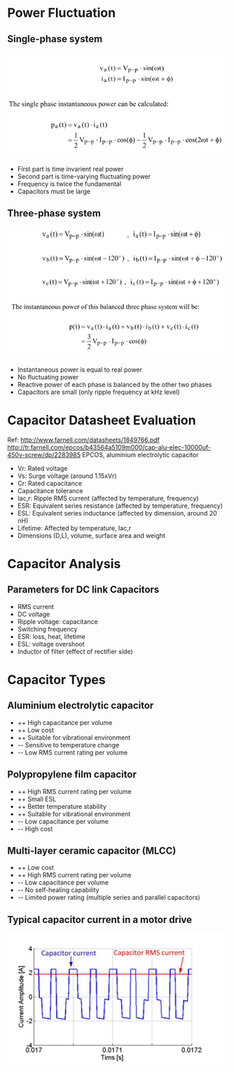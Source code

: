 # Power Fluctuation
## Single-phase system
![](./images/dclink/singlephase.png)
* First part is time invarient real power
* Second part is time-varying fluctuating power
* Frequency is twice the fundamental
* Capacitors must be large

## Three-phase system
![](./images/dclink/Threephase.png)
* Instantaneous power is equal to real power
* No fluctuating power
* Reactive power of each phase is balanced by the other two phases
* Capacitors are small (only ripple frequency at kHz level)

# Capacitor Datasheet Evaluation
Ref: http://www.farnell.com/datasheets/1849766.pdf
http://tr.farnell.com/epcos/b43564a5109m000/cap-alu-elec-10000uf-450v-screw/dp/2283985
EPCOS, aluminium electrolytic capacitor
* Vr: Rated voltage
* Vs: Surge voltage (around 1.15xVr)
* Cr: Rated capacitance
* Capacitance tolerance
* Iac,r: Ripple RMS current (affected by temperature, frequency)
* ESR: Equivalent series resistance (affected by temperature, frequency)
* ESL: Equivalent series inductance (affected by dimension, around 20 nH)
* Lifetime: Affected by temperature, Iac,r
* Dimensions (D,L), volume, surface area and weight

# Capacitor Analysis
## Parameters for DC link Capacitors
* RMS current
* DC voltage
* Ripple voltage: capacitance
* Switching frequency
* ESR: loss, heat, lifetime
* ESL: voltage overshoot
* Inductor of filter (effect of rectifier side)

# Capacitor Types
## Aluminium electrolytic capacitor
* ++ High capacitance per volume
* ++ Low cost
* ++ Suitable for vibrational environment
* -- Sensitive to temperature change
* -- Low RMS current rating per volume
## Polypropylene film capacitor
* ++ High RMS current rating per volume
* ++ Small ESL
* ++ Better temperature stability
* ++ Suitable for vibrational environment
* -- Low capacitance per volume
* -- High cost
## Multi-layer ceramic capacitor (MLCC)
* ++ Low cost
* ++ High RMS current rating per volume
* -- Low capacitance per volume
* -- No self-healing capability
* -- Limited power rating (multiple series and parallel capacitors)

## Typical capacitor current in a motor drive
![](./images/dclink/typical.png)
